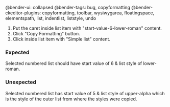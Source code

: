 @bender-ui: collapsed
@bender-tags: bug, copyformatting
@bender-ckeditor-plugins: copyformatting, toolbar, wysiwygarea, floatingspace, elementspath, list, indentlist, liststyle, undo

1. Put the caret inside list item with "start-value-6-lower-roman" content.
2. Click "Copy Formatting" button.
3. Click inside list item with "Simple list" content.

### Expected

Selected numbered list should have start value of 6 & list style of lower-roman.


### Unexpected

Selected numbered list has start value of 5 & list style of upper-alpha which is the style of the outer list from where the styles were copied.
